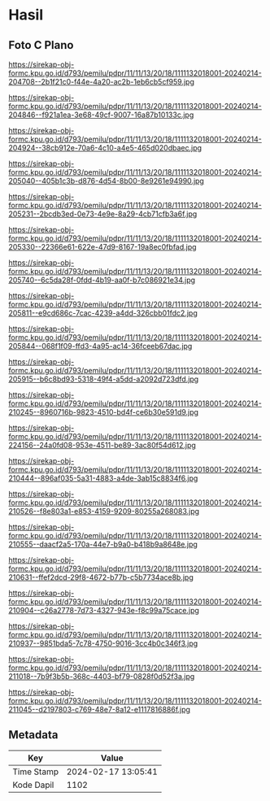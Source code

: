 # Hasil

## Foto C Plano

https://sirekap-obj-formc.kpu.go.id/d793/pemilu/pdpr/11/11/13/20/18/1111132018001-20240214-204708--2b1f21c0-f44e-4a20-ac2b-1eb6cb5cf959.jpg

https://sirekap-obj-formc.kpu.go.id/d793/pemilu/pdpr/11/11/13/20/18/1111132018001-20240214-204846--f921a1ea-3e68-49cf-9007-16a87b10133c.jpg

https://sirekap-obj-formc.kpu.go.id/d793/pemilu/pdpr/11/11/13/20/18/1111132018001-20240214-204924--38cb912e-70a6-4c10-a4e5-465d020dbaec.jpg

https://sirekap-obj-formc.kpu.go.id/d793/pemilu/pdpr/11/11/13/20/18/1111132018001-20240214-205040--405b1c3b-d876-4d54-8b00-8e9261e94990.jpg

https://sirekap-obj-formc.kpu.go.id/d793/pemilu/pdpr/11/11/13/20/18/1111132018001-20240214-205231--2bcdb3ed-0e73-4e9e-8a29-4cb71cfb3a6f.jpg

https://sirekap-obj-formc.kpu.go.id/d793/pemilu/pdpr/11/11/13/20/18/1111132018001-20240214-205330--22366e61-622e-47d9-8167-19a8ec0fbfad.jpg

https://sirekap-obj-formc.kpu.go.id/d793/pemilu/pdpr/11/11/13/20/18/1111132018001-20240214-205740--6c5da28f-0fdd-4b19-aa0f-b7c086921e34.jpg

https://sirekap-obj-formc.kpu.go.id/d793/pemilu/pdpr/11/11/13/20/18/1111132018001-20240214-205811--e9cd686c-7cac-4239-a4dd-326cbb01fdc2.jpg

https://sirekap-obj-formc.kpu.go.id/d793/pemilu/pdpr/11/11/13/20/18/1111132018001-20240214-205844--068f1f09-ffd3-4a95-ac14-36fceeb67dac.jpg

https://sirekap-obj-formc.kpu.go.id/d793/pemilu/pdpr/11/11/13/20/18/1111132018001-20240214-205915--b6c8bd93-5318-49f4-a5dd-a2092d723dfd.jpg

https://sirekap-obj-formc.kpu.go.id/d793/pemilu/pdpr/11/11/13/20/18/1111132018001-20240214-210245--8960716b-9823-4510-bd4f-ce6b30e591d9.jpg

https://sirekap-obj-formc.kpu.go.id/d793/pemilu/pdpr/11/11/13/20/18/1111132018001-20240214-224156--24a0fd08-953e-4511-be89-3ac80f54d612.jpg

https://sirekap-obj-formc.kpu.go.id/d793/pemilu/pdpr/11/11/13/20/18/1111132018001-20240214-210444--896af035-5a31-4883-a4de-3ab15c8834f6.jpg

https://sirekap-obj-formc.kpu.go.id/d793/pemilu/pdpr/11/11/13/20/18/1111132018001-20240214-210526--f8e803a1-e853-4159-9209-80255a268083.jpg

https://sirekap-obj-formc.kpu.go.id/d793/pemilu/pdpr/11/11/13/20/18/1111132018001-20240214-210555--daacf2a5-170a-44e7-b9a0-b418b9a8648e.jpg

https://sirekap-obj-formc.kpu.go.id/d793/pemilu/pdpr/11/11/13/20/18/1111132018001-20240214-210631--ffef2dcd-29f8-4672-b77b-c5b7734ace8b.jpg

https://sirekap-obj-formc.kpu.go.id/d793/pemilu/pdpr/11/11/13/20/18/1111132018001-20240214-210904--c26a2778-7d73-4327-943e-f8c99a75cace.jpg

https://sirekap-obj-formc.kpu.go.id/d793/pemilu/pdpr/11/11/13/20/18/1111132018001-20240214-210937--9851bda5-7c78-4750-9016-3cc4b0c346f3.jpg

https://sirekap-obj-formc.kpu.go.id/d793/pemilu/pdpr/11/11/13/20/18/1111132018001-20240214-211018--7b9f3b5b-368c-4403-bf79-0828f0d52f3a.jpg

https://sirekap-obj-formc.kpu.go.id/d793/pemilu/pdpr/11/11/13/20/18/1111132018001-20240214-211045--d2197803-c769-48e7-8a12-e1117816886f.jpg


## Metadata

| Key        | Value               |
| ---------- | ------------------- |
| Time Stamp | 2024-02-17 13:05:41 |
| Kode Dapil | 1102                |



